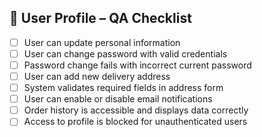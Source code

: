 ## 👤 User Profile – QA Checklist

- [ ] User can update personal information
- [ ] User can change password with valid credentials
- [ ] Password change fails with incorrect current password
- [ ] User can add new delivery address
- [ ] System validates required fields in address form
- [ ] User can enable or disable email notifications
- [ ] Order history is accessible and displays data correctly
- [ ] Access to profile is blocked for unauthenticated users
